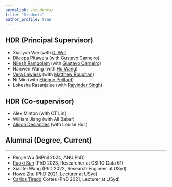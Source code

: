 ```yaml
---
permalink: /students/
title: "Students"
author_profile: true
---
```


## HDR (Principal Supervisor)
- Xiaoyan Wei (with [Qi Wu](http://www.qi-wu.me/))
- [Dileepa Pitawela](https://www.linkedin.com/in/dileepa-pitawela/) (with [Gustavo Carneiro](https://www.surrey.ac.uk/people/gustavo-carneiro))
- [Nilesh Ramgolam](https://www.linkedin.com/in/nilesh-ramgolam-9712941a1/) (with [Gustavo Carneiro](https://www.surrey.ac.uk/people/gustavo-carneiro))
- Hanwen Wang (with [Hu Wang](https://huwang01.github.io/))
- [Vera Lawless](https://www.linkedin.com/in/veralawless/) (with [Matthew Roughan](https://matthew.roughan.info/)) 
- Ni Min (with [Etienne Peillard](https://www.etiennepeillard.com/))
- Lokesha Rasanjalee (with [Rajvinder Singh](https://researchers.adelaide.edu.au/profile/rajvinder.singh)) 

## HDR (Co-supervisor)
- Alex Minton (with CT Lin)
- William Jiang (with Ali Babar)
- [Alison Deslandes](https://www.linkedin.com/in/alison-deslandes-15142452/) (with Louise Hull)

## Alumnai (Degree, Current)
---
- Renjie Wu (MPhil 2024, ANU PhD)
- [Ruoxi Sun](https://scholar.google.com/citations?user=Ei4jdwQAAAAJ&hl=en) (PhD 2023, Researcher at CSIRO Data 61)
- Xiaofei Wang (PhD 2022, Research Engineer at USyd)
- [Howe Zhu](https://www.linkedin.com/in/howe-yuan-zhu/) (PhD 2021, Lecturer at USyd)
- [Carlos Tirado](https://research.unsw.edu.au/people/dr-carlos-tirado-cortes) Cortes (PhD 2021, Lecturer at USyd)
